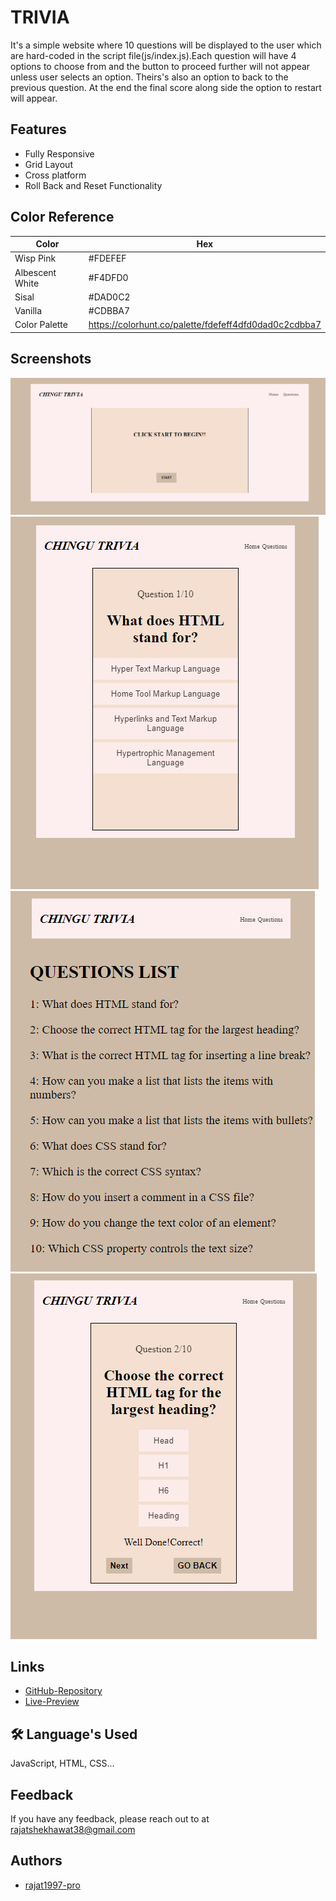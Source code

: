 # TRIVIA

It's a simple website where 10 questions will be displayed to the user which are hard-coded in the script file(js/index.js).Each question will have 4 options to choose from and the button to proceed further will not appear unless user selects an option. Theirs's also an option to back to the previous question. At the end the final score along side the option to restart will appear.


## Features

- Fully Responsive
- Grid Layout
- Cross platform
- Roll Back and Reset Functionality


## Color Reference

| Color             | Hex                                                                |
| ----------------- | ------------------------------------------------------------------ |
| Wisp Pink | #FDEFEF |
| Albescent White | #F4DFD0 |
| Sisal| #DAD0C2|
| Vanilla| #CDBBA7|
|Color Palette|https://colorhunt.co/palette/fdefeff4dfd0dad0c2cdbba7|


## Screenshots

![desktop](images/desktop-preview.png)
![mobile](images/mobile-preview.png)
![questions](images/question-list.png)
![active-state](images/website-active.png)


## Links
- [GitHub-Repository](https://github.com/rajat1997-pro/TRIVIA)
- [Live-Preview](https://rajat1997-pro.github.io/TRIVIA/)


## 🛠 Language's Used
JavaScript, HTML, CSS...


## Feedback

If you have any feedback, please reach out to at rajatshekhawat38@gmail.com


## Authors

- [rajat1997-pro](https://github.com/rajat1997-pro)
